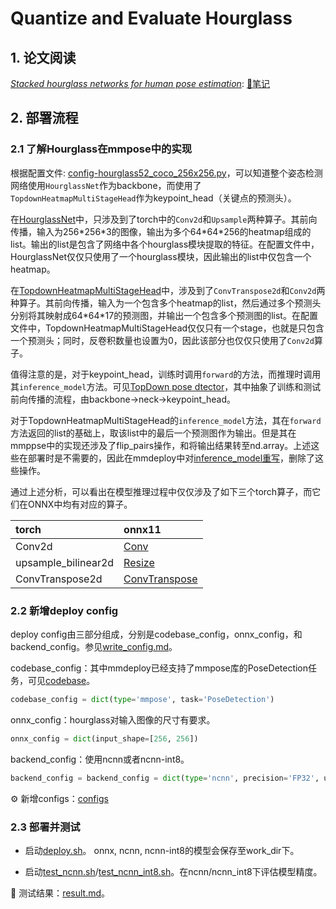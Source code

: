 # Quantize and Evaluate Hourglass

## 1. 论文阅读

[*Stacked hourglass networks for human pose estimation*](https://link.springer.com/chapter/10.1007/978-3-319-46484-8_29): [📝笔记](hourglass.md)

## 2. 部署流程

### 2.1 了解Hourglass在mmpose中的实现

根据配置文件: [config-hourglass52_coco_256x256.py](https://github.com/open-mmlab/mmpose/blob/master/configs/body/2d_kpt_sview_rgb_img/topdown_heatmap/coco/hourglass52_coco_256x256.py)，可以知道整个姿态检测网络使用`HourglassNet`作为backbone，而使用了`TopdownHeatmapMultiStageHead`作为keypoint_head（关键点的预测头）。

在[HourglassNet](https://github.com/open-mmlab/mmpose/blob/master/mmpose/models/backbones/hourglass.py)中，只涉及到了torch中的`Conv2d`和`Upsample`两种算子。其前向传播，输入为256\*256\*3的图像，输出为多个64\*64\*256的heatmap组成的list。输出的list是包含了网络中各个hourglass模块提取的特征。在配置文件中，HourglassNet仅仅只使用了一个hourglass模块，因此输出的list中仅包含一个heatmap。

在[TopdownHeatmapMultiStageHead](https://github.com/open-mmlab/mmpose/blob/master/mmpose/models/heads/topdown_heatmap_multi_stage_head.py)中，涉及到了`ConvTranspose2d`和`Conv2d`两种算子。其前向传播，输入为一个包含多个heatmap的list，然后通过多个预测头分别将其映射成64\*64\*17的预测图，并输出一个包含多个预测图的list。在配置文件中，TopdownHeatmapMultiStageHead仅仅只有一个stage，也就是只包含一个预测头；同时，反卷积数量也设置为0，因此该部分也仅仅只使用了`Conv2d`算子。

值得注意的是，对于keypoint_head，训练时调用`forward`的方法，而推理时调用其`inference_model`方法。可见[TopDown pose dtector](https://github.com/open-mmlab/mmpose/blob/master/mmpose/models/detectors/top_down.py)，其中抽象了训练和测试前向传播的流程，由backbone->neck->keypoint_head。

对于TopdownHeatmapMultiStageHead的`inference_model`方法，其在`forward`方法返回的list的基础上，取该list中的最后一个预测图作为输出。但是其在mmppse中的实现还涉及了flip_pairs操作，和将输出结果转至nd.array。上述这些在部署时是不需要的，因此在mmdeploy中对[inference_model重写](https://github.com/open-mmlab/mmdeploy/blob/master/mmdeploy/codebase/mmpose/models/heads/topdown_heatmap_multi_stage_head.py)，删除了这些操作。

通过上述分析，可以看出在模型推理过程中仅仅涉及了如下三个torch算子，而它们在ONNX中均有对应的算子。

| torch    | onnx11 |
| :------- | :----- |
| Conv2d   | [Conv](https://github.com/onnx/onnx/blob/main/docs/Operators.md#conv)   |
| upsample_bilinear2d | [Resize](https://github.com/onnx/onnx/blob/main/docs/Changelog.md#resize-11) |
| ConvTranspose2d | [ConvTranspose](https://github.com/onnx/onnx/blob/main/docs/Changelog.md#convtranspose-11) |

### 2.2 新增deploy config

deploy config由三部分组成，分别是codebase_config，onnx_config，和backend_config。参见[write_config.md](https://github.com/open-mmlab/mmdeploy/blob/master/docs/zh_cn/02-how-to-run/write_config.md)。

codebase_config：其中mmdeploy已经支持了mmpose库的PoseDetection任务，可见[codebase](https://github.com/open-mmlab/mmdeploy/blob/master/mmdeploy/codebase/mmpose/deploy/pose_detection.py)。

```Python
codebase_config = dict(type='mmpose', task='PoseDetection')
```

onnx_config：hourglass对输入图像的尺寸有要求。
```Python
onnx_config = dict(input_shape=[256, 256])
```

backend_config：使用ncnn或者ncnn-int8。
```Python
backend_config = backend_config = dict(type='ncnn', precision='FP32', use_vulkan=False)
```

⚙️ 新增configs：[configs](configs)

### 2.3 部署并测试

- 启动[deploy.sh](hourglass52_coco_256x256/ncnn-hourglass/deploy.sh)。 onnx, ncnn, ncnn-int8的模型会保存至work_dir下。

- 启动[test_ncnn.sh](hourglass52_coco_256x256/ncnn-hourglass/test_ncnn.sh)/[test_ncnn_int8.sh](hourglass52_coco_256x256/ncnn-hourglass/test_ncnn_int8.sh)。在ncnn/ncnn_int8下评估模型精度。

🔧 测试结果：[result.md](result.md)。